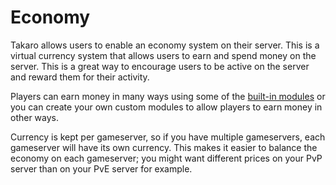 # Economy

Takaro allows users to enable an economy system on their server. This is a virtual currency system that allows users to earn and spend money on the server. This is a great way to encourage users to be active on the server and reward them for their activity.

Players can earn money in many ways using some of the [built-in modules](./built-in-modules.mdx) or you can create your own custom modules to allow players to earn money in other ways.

Currency is kept per gameserver, so if you have multiple gameservers, each gameserver will have its own currency. This makes it easier to balance the economy on each gameserver; you might want different prices on your PvP server than on your PvE server for example.